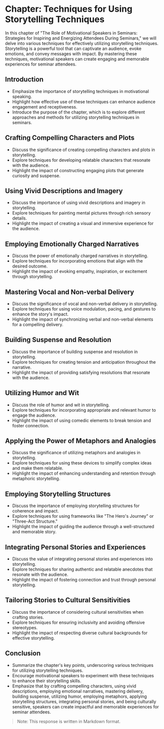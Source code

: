 Chapter: Techniques for Using Storytelling Techniques
=====================================================

In this chapter of "The Role of Motivational Speakers in Seminars: Strategies for Inspiring and Energizing Attendees During Seminars," we will delve into various techniques for effectively utilizing storytelling techniques. Storytelling is a powerful tool that can captivate an audience, evoke emotions, and convey messages with impact. By mastering these techniques, motivational speakers can create engaging and memorable experiences for seminar attendees.

**Introduction**
----------------

* Emphasize the importance of storytelling techniques in motivational speaking.
* Highlight how effective use of these techniques can enhance audience engagement and receptiveness.
* Introduce the purpose of the chapter, which is to explore different approaches and methods for utilizing storytelling techniques in seminars.

**Crafting Compelling Characters and Plots**
--------------------------------------------

* Discuss the significance of creating compelling characters and plots in storytelling.
* Explore techniques for developing relatable characters that resonate with the audience.
* Highlight the impact of constructing engaging plots that generate curiosity and suspense.

**Using Vivid Descriptions and Imagery**
----------------------------------------

* Discuss the importance of using vivid descriptions and imagery in storytelling.
* Explore techniques for painting mental pictures through rich sensory details.
* Highlight the impact of creating a visual and immersive experience for the audience.

**Employing Emotionally Charged Narratives**
--------------------------------------------

* Discuss the power of emotionally charged narratives in storytelling.
* Explore techniques for incorporating emotions that align with the desired outcome.
* Highlight the impact of evoking empathy, inspiration, or excitement through storytelling.

**Mastering Vocal and Non-verbal Delivery**
-------------------------------------------

* Discuss the significance of vocal and non-verbal delivery in storytelling.
* Explore techniques for using voice modulation, pacing, and gestures to enhance the story's impact.
* Highlight the impact of synchronizing verbal and non-verbal elements for a compelling delivery.

**Building Suspense and Resolution**
------------------------------------

* Discuss the importance of building suspense and resolution in storytelling.
* Explore techniques for creating tension and anticipation throughout the narrative.
* Highlight the impact of providing satisfying resolutions that resonate with the audience.

**Utilizing Humor and Wit**
---------------------------

* Discuss the role of humor and wit in storytelling.
* Explore techniques for incorporating appropriate and relevant humor to engage the audience.
* Highlight the impact of using comedic elements to break tension and foster connection.

**Applying the Power of Metaphors and Analogies**
-------------------------------------------------

* Discuss the significance of utilizing metaphors and analogies in storytelling.
* Explore techniques for using these devices to simplify complex ideas and make them relatable.
* Highlight the impact of enhancing understanding and retention through metaphoric storytelling.

**Employing Storytelling Structures**
-------------------------------------

* Discuss the importance of employing storytelling structures for coherence and impact.
* Explore techniques for using frameworks like "The Hero's Journey" or "Three-Act Structure."
* Highlight the impact of guiding the audience through a well-structured and memorable story.

**Integrating Personal Stories and Experiences**
------------------------------------------------

* Discuss the value of integrating personal stories and experiences into storytelling.
* Explore techniques for sharing authentic and relatable anecdotes that resonate with the audience.
* Highlight the impact of fostering connection and trust through personal storytelling.

**Tailoring Stories to Cultural Sensitivities**
-----------------------------------------------

* Discuss the importance of considering cultural sensitivities when crafting stories.
* Explore techniques for ensuring inclusivity and avoiding offensive stereotypes.
* Highlight the impact of respecting diverse cultural backgrounds for effective storytelling.

**Conclusion**
--------------

* Summarize the chapter's key points, underscoring various techniques for utilizing storytelling techniques.
* Encourage motivational speakers to experiment with these techniques to enhance their storytelling skills.
* Emphasize that by crafting compelling characters, using vivid descriptions, employing emotional narratives, mastering delivery, building suspense, utilizing humor, employing metaphors, applying storytelling structures, integrating personal stories, and being culturally sensitive, speakers can create impactful and memorable experiences for seminar attendees.

> Note: This response is written in Markdown format.

